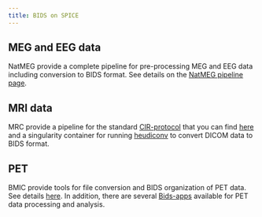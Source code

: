 ```yaml
---
title: BIDS on SPICE
---
```


## MEG and EEG data
NatMEG provide a complete pipeline for pre-processing MEG and EEG data including conversion to BIDS format. See details on the [NatMEG pipeline page](../natmeg/preprocessing/pipeline.md).

## MRI data
MRC provide a pipeline for the standard [CIR-protocol](../mrc/mrc-cir-protocol.md) that you can find [here](../mrc/mrc-bids.md) and a singularity container for running [heudiconv](../SPICE/singularity_containers/02_heudiconv.md) to convert DICOM data to BIDS format.

## PET
BMIC provide tools for file conversion and BIDS organization of PET data. See details [here](../bmic/03_bmic_bids/01_file_conversion_tools.md). In addition, there are several [Bids-apps](../bmic/03_bmic_bids/03_pet_bids_apps.md) available for PET data processing and analysis.